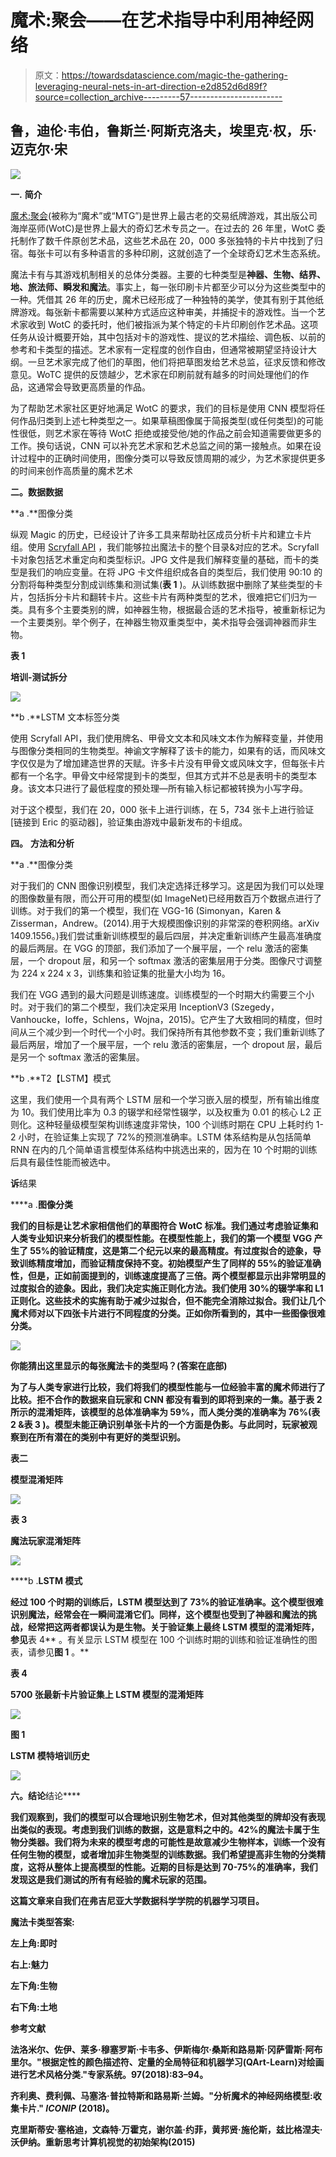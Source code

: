 # 魔术:聚会——在艺术指导中利用神经网络

> 原文：<https://towardsdatascience.com/magic-the-gathering-leveraging-neural-nets-in-art-direction-e2d852d6d89f?source=collection_archive---------57----------------------->

## 鲁，迪伦·韦伯，鲁斯兰·阿斯克洛夫，埃里克·权，乐·迈克尔·宋

![](img/26f99147509875e304f3c72539e98acb.png)

**一.** **简介**

[魔术:聚会](https://magic.wizards.com/en)(被称为“魔术”或“MTG”)是世界上最古老的交易纸牌游戏，其出版公司海岸巫师(WotC)是世界上最大的奇幻艺术专员之一。在过去的 26 年里，WotC 委托制作了数千件原创艺术品，这些艺术品在 20，000 多张独特的卡片中找到了归宿。每张卡可以有多种语言的多种印刷，这就创造了一个全球奇幻艺术生态系统。

魔法卡有与其游戏机制相关的总体分类器。主要的七种类型是**神器、生物、结界、地、旅法师、瞬发和魔法**。事实上，每一张印刷卡片都至少可以分为这些类型中的一种。凭借其 26 年的历史，魔术已经形成了一种独特的美学，使其有别于其他纸牌游戏。每张新卡都需要以某种方式适应这种审美，并捕捉卡的游戏性。当一个艺术家收到 WotC 的委托时，他们被指派为某个特定的卡片印刷创作艺术品。这项任务从设计概要开始，其中包括对卡的游戏性、提议的艺术描绘、调色板、以前的参考和卡类型的描述。艺术家有一定程度的创作自由，但通常被期望坚持设计大纲。一旦艺术家完成了他们的草图，他们将把草图发给艺术总监，征求反馈和修改意见。WoTC 提供的反馈越少，艺术家在印刷前就有越多的时间处理他们的作品，这通常会导致更高质量的作品。

为了帮助艺术家社区更好地满足 WotC 的要求，我们的目标是使用 CNN 模型将任何作品归类到上述七种类型之一。如果草稿图像属于简报类型(或任何类型)的可能性很低，则艺术家在等待 WotC 拒绝或接受他/她的作品之前会知道需要做更多的工作。换句话说，CNN 可以补充艺术家和艺术总监之间的第一接触点。如果在设计过程中的正确时间使用，图像分类可以导致反馈周期的减少，为艺术家提供更多的时间来创作高质量的魔术艺术

**二。**数据**数据**

**a .**图像分类

纵观 Magic 的历史，已经设计了许多工具来帮助社区成员分析卡片和建立卡片组。使用 [Scryfall API](https://scryfall.com/docs/api) ，我们能够拉出魔法卡的整个目录&对应的艺术。Scryfall 卡对象包括艺术重定向和类型标识。JPG 文件是我们解释变量的基础，而卡的类型是我们的响应变量。在将 JPG 卡文件组织成各自的类型后，我们使用 90:10 的分割将每种类型分割成训练集和测试集(**表 1** )。从训练数据中删除了某些类型的卡片，包括拆分卡片和翻转卡片。这些卡片有两种类型的艺术，很难把它们归为一类。具有多个主要类别的牌，如神器生物，根据最合适的艺术指导，被重新标记为一个主要类别。举个例子，在神器生物双重类型中，美术指导会强调神器而非生物。

**表 1**

**培训-测试拆分**

![](img/fae73c86a583ad63dbd112b616eac00b.png)

**b .**LSTM 文本标签分类

使用 Scryfall API，我们使用牌名、甲骨文文本和风味文本作为解释变量，并使用与图像分类相同的生物类型。神谕文字解释了该卡的能力，如果有的话，而风味文字仅仅是为了增加建造世界的天赋。许多卡片没有甲骨文或风味文字，但每张卡片都有一个名字。甲骨文中经常提到卡的类型，但其方式并不总是表明卡的类型本身。该文本只进行了最低程度的预处理—所有输入标记都被转换为小写字母。

对于这个模型，我们在 20，000 张卡上进行训练，在 5，734 张卡上进行验证[链接到 Eric 的驱动器]，验证集由游戏中最新发布的卡组成。

**四。** **方法和分析**

**a .**图像分类

对于我们的 CNN 图像识别模型，我们决定选择迁移学习。这是因为我们可以处理的图像数量有限，而公开可用的模型(如 ImageNet)已经用数百万个数据点进行了训练。对于我们的第一个模型，我们在 VGG-16 (Simonyan，Karen & Zisserman，Andrew。(2014).用于大规模图像识别的非常深的卷积网络。arXiv 1409.1556。)我们尝试重新训练模型的最后四层，并决定重新训练产生最高准确度的最后两层。在 VGG 的顶部，我们添加了一个展平层，一个 relu 激活的密集层，一个 dropout 层，和另一个 softmax 激活的密集层用于分类。图像尺寸调整为 224 x 224 x 3，训练集和验证集的批量大小均为 16。

我们在 VGG 遇到的最大问题是训练速度。训练模型的一个时期大约需要三个小时。对于我们的第二个模型，我们决定采用 InceptionV3 (Szegedy，Vanhoucke，Ioffe，Schlens，Wojna，2015)。它产生了大致相同的精度，但时间从三个减少到一个时代一个小时。我们保持所有其他参数不变；我们重新训练了最后两层，增加了一个展平层，一个 relu 激活的密集层，一个 dropout 层，最后是另一个 softmax 激活的密集层。

**b .**T2【LSTM】模式

这里，我们使用一个具有两个 LSTM 层和一个学习嵌入层的模型，所有输出维度为 10。我们使用比率为 0.3 的辍学和经常性辍学，以及权重为 0.01 的核心 L2 正则化。这种轻量级模型架构训练速度非常快，100 个训练时期在 CPU 上耗时约 1-2 小时，在验证集上实现了 72%的预测准确率。LSTM 体系结构是从包括简单 RNN 在内的几个简单语言模型体系结构中挑选出来的，因为在 10 个时期的训练后具有最佳性能而被选中。

**诉**结果

****a .**图像分类**

**我们的目标是让艺术家相信他们的草图符合 WotC 标准。我们通过考虑验证集和人类专业知识来分析我们的模型性能。在模型性能上，我们的第一个模型 VGG 产生了 55%的验证精度，这是第二个纪元以来的最高精度。有过度拟合的迹象，导致训练精度增加，而验证精度保持不变。初始模型产生了同样的 55%的验证准确性，但是，正如前面提到的，训练速度提高了三倍。两个模型都显示出非常明显的过度拟合的迹象。因此，我们决定实施正则化方法。我们使用 30%的辍学率和 L1 正则化。这些技术的实施有助于减少过拟合，但不能完全消除过拟合。我们让几个魔术师对以下四张卡片进行不同程度的分类。正如你所看到的，其中一些图像很难分类。**

**![](img/14b96790e92bf111b99ac694655769e9.png)**

**你能猜出这里显示的每张魔法卡的类型吗？(答案在底部)**

**为了与人类专家进行比较，我们将我们的模型性能与一位经验丰富的魔术师进行了比较。拒不合作的数据来自玩家和 CNN 都没有看到的即将到来的一集。基于表 2 所示的混淆矩阵，该模型的总体准确率为 59%，而人类分类的准确率为 76%(**表 2 &表 3** )。模型未能正确识别单张卡片的一个方面是伪影。与此同时，玩家被观察到在所有潜在的类别中有更好的类型识别。**

****表二****

****模型混淆矩阵****

**![](img/ab2557b135f619e2f0739d6a6ba4c850.png)**

****表 3****

****魔法玩家混淆矩阵****

**![](img/8937993e1371a9236f1abd5aee0b5974.png)**

****b .**LSTM 模式**

**经过 100 个时期的训练后，LSTM 模型达到了 73%的验证准确率。这个模型很难识别魔法，经常会在一瞬间混淆它们。同样，这个模型也受到了神器和魔法的挑战，经常把这两者都误认为是生物。关于验证集上最终 LSTM 模型的混淆矩阵，参见**表 4** 。有关显示 LSTM 模型在 100 个训练时期的训练和验证准确性的图表，请参见**图 1** 。**

****表 4****

****5700 张最新卡片验证集上 LSTM 模型的混淆矩阵****

**![](img/b33272ddf0e8d64761f0a23bea6a4aa1.png)**

****图 1****

****LSTM 模特培训历史****

**![](img/24a7f7cb8f057f7a8d76aa85881826c4.png)**

**六。结论**结论****

**我们观察到，我们的模型可以合理地识别生物艺术，但对其他类型的牌却没有表现出类似的表现。考虑到我们训练的数据，这是意料之中的。42%的魔法卡属于生物分类器。我们将为未来的模型考虑的可能性是故意减少生物样本，训练一个没有任何生物的模型，或者增加非生物类型的训练数据。我们希望提高非生物的分类精度，这将从整体上提高模型的性能。近期的目标是达到 70-75%的准确率，我们发现这是我们测试的所有有经验的魔术玩家的范围。**

**这篇文章来自我们在弗吉尼亚大学数据科学学院的机器学习项目。**

****魔法卡类型答案**:**

**左上角:即时**

**右上:魅力**

**左下角:生物**

**右下角:土地**

****参考文献****

**法洛米尔、佐伊、莱多·穆塞罗斯·卡韦多、伊斯梅尔·桑斯和路易斯·冈萨雷斯·阿布里尔。"根据定性的颜色描述符、定量的全局特征和机器学习(QArt-Learn)对绘画进行艺术风格分类."专家系统。97(2018):83–94。**

**齐利奥、费利佩、马塞洛·普拉特斯和路易斯·兰姆。"分析魔术的神经网络模型:收集卡片." *ICONIP* (2018)。**

**克里斯蒂安·塞格迪，文森特·万霍克，谢尔盖·约菲，黄邦贤·施伦斯，兹比格涅夫·沃伊纳。重新思考计算机视觉的初始架构(2015)**